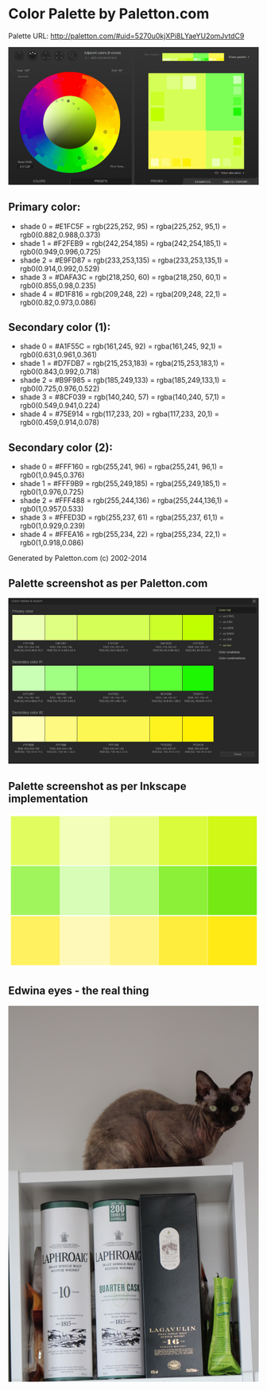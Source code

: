 #  Color Palette by Paletton.com
Palette URL: http://paletton.com/#uid=5270u0kjXPi8LYaeYU2omJvtdC9

![Screenshot of edwina-color-eye-picker from Paletton.com](edwina-color-eye-picker.png)

## Primary color:

- shade 0 = #E1FC5F = rgb(225,252, 95) = rgba(225,252, 95,1) = rgb0(0.882,0.988,0.373)
- shade 1 = #F2FEB9 = rgb(242,254,185) = rgba(242,254,185,1) = rgb0(0.949,0.996,0.725)
- shade 2 = #E9FD87 = rgb(233,253,135) = rgba(233,253,135,1) = rgb0(0.914,0.992,0.529)
- shade 3 = #DAFA3C = rgb(218,250, 60) = rgba(218,250, 60,1) = rgb0(0.855,0.98,0.235)
- shade 4 = #D1F816 = rgb(209,248, 22) = rgba(209,248, 22,1) = rgb0(0.82,0.973,0.086)

## Secondary color (1):

- shade 0 = #A1F55C = rgb(161,245, 92) = rgba(161,245, 92,1) = rgb0(0.631,0.961,0.361)
- shade 1 = #D7FDB7 = rgb(215,253,183) = rgba(215,253,183,1) = rgb0(0.843,0.992,0.718)
- shade 2 = #B9F985 = rgb(185,249,133) = rgba(185,249,133,1) = rgb0(0.725,0.976,0.522)
- shade 3 = #8CF039 = rgb(140,240, 57) = rgba(140,240, 57,1) = rgb0(0.549,0.941,0.224)
- shade 4 = #75E914 = rgb(117,233, 20) = rgba(117,233, 20,1) = rgb0(0.459,0.914,0.078)

## Secondary color (2):

- shade 0 = #FFF160 = rgb(255,241, 96) = rgba(255,241, 96,1) = rgb0(1,0.945,0.376)
- shade 1 = #FFF9B9 = rgb(255,249,185) = rgba(255,249,185,1) = rgb0(1,0.976,0.725)
- shade 2 = #FFF488 = rgb(255,244,136) = rgba(255,244,136,1) = rgb0(1,0.957,0.533)
- shade 3 = #FFED3D = rgb(255,237, 61) = rgba(255,237, 61,1) = rgb0(1,0.929,0.239)
- shade 4 = #FFEA16 = rgb(255,234, 22) = rgba(255,234, 22,1) = rgb0(1,0.918,0.086)

Generated by Paletton.com (c) 2002-2014




## Palette screenshot as per Paletton.com
![Screenshot of edwina-color-eye-palette implemented in inkscape as an svg (edwina-eyes-color-palete.svg)](edwina-color-eye-palette.png)

## Palette screenshot as per Inkscape implementation
![Screenshot of edwina-color-eye-palette as per Inkscape implementation](edwina-color-eye-palette-svg-screenshot.png)

## Edwina eyes - the real thing
![Photo of edwina on top of the whisky](edwina-eyes-the-real-thing.jpg)

